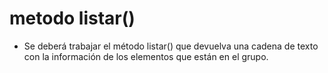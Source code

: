 #   metodo listar()

- Se deberá trabajar el método listar() que devuelva una cadena de texto con la información de los elementos que están en el grupo.

